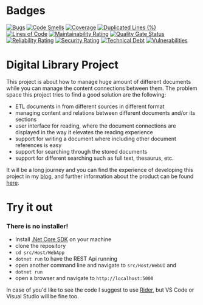 # Badges
[![Bugs](https://sonarcloud.io/api/project_badges/measure?project=DigitalLibrary&metric=bugs)](https://sonarcloud.io/dashboard?id=DigitalLibrary)
[![Code Smells](https://sonarcloud.io/api/project_badges/measure?project=DigitalLibrary&metric=code_smells)](https://sonarcloud.io/dashboard?id=DigitalLibrary)
[![Coverage](https://sonarcloud.io/api/project_badges/measure?project=DigitalLibrary&metric=coverage)](https://sonarcloud.io/dashboard?id=DigitalLibrary)
[![Duplicated Lines (%)](https://sonarcloud.io/api/project_badges/measure?project=DigitalLibrary&metric=duplicated_lines_density)](https://sonarcloud.io/dashboard?id=DigitalLibrary)
[![Lines of Code](https://sonarcloud.io/api/project_badges/measure?project=DigitalLibrary&metric=ncloc)](https://sonarcloud.io/dashboard?id=DigitalLibrary)
[![Maintainability Rating](https://sonarcloud.io/api/project_badges/measure?project=DigitalLibrary&metric=sqale_rating)](https://sonarcloud.io/dashboard?id=DigitalLibrary)
[![Quality Gate Status](https://sonarcloud.io/api/project_badges/measure?project=DigitalLibrary&metric=alert_status)](https://sonarcloud.io/dashboard?id=DigitalLibrary)
[![Reliability Rating](https://sonarcloud.io/api/project_badges/measure?project=DigitalLibrary&metric=reliability_rating)](https://sonarcloud.io/dashboard?id=DigitalLibrary)
[![Security Rating](https://sonarcloud.io/api/project_badges/measure?project=DigitalLibrary&metric=security_rating)](https://sonarcloud.io/dashboard?id=DigitalLibrary)
[![Technical Debt](https://sonarcloud.io/api/project_badges/measure?project=DigitalLibrary&metric=sqale_index)](https://sonarcloud.io/dashboard?id=DigitalLibrary)
[![Vulnerabilities](https://sonarcloud.io/api/project_badges/measure?project=DigitalLibrary&metric=vulnerabilities)](https://sonarcloud.io/dashboard?id=DigitalLibrary)

# Digital Library Project

This project is about how to manage huge amount of different documents while you can manage the content connections
between them. The problem space this project tries to find a good solution are the following:

- ETL documents in from different sources in different format
- managing content and relations between different documents and/or its sections
- user interface for reading, where the document connections are displayed in the way it elevates the reading experience
 - support for writing a document where including other document references is easy
 - support for searching through the stored documents
 - support for different searching such as full text, thesaurus, etc.
 
 It will be a long journey and you can find the experience of developing this project in 
 my [blog](https://sayusiando.com), and further information about the product can be found [here](src/Doc/index.md).
 
 # Try it out
  ### There is no installer!
  
   - Install [.Net Core SDK](https://dotnet.microsoft.com/download) on your machine
   - clone the repository
   - `cd src/Host/WebApp`
   - `dotnet run` to have the REST Api running
   - open another command line and navigate to `src/Host/WebUI` and
   - `dotnet run`
   - open a browser and navigate to `http://localhost:5000`
   
  In case of you'd like to see the code I suggest to use [Rider](https://www.jetbrains.com/rider/), but
  VS Code or Visual Studio will be fine too.
